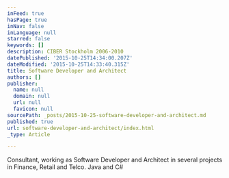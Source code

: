 ```yaml
---
inFeed: true
hasPage: true
inNav: false
inLanguage: null
starred: false
keywords: []
description: CIBER Stockholm 2006-2010
datePublished: '2015-10-25T14:34:00.207Z'
dateModified: '2015-10-25T14:33:40.315Z'
title: Software Developer and Architect
authors: []
publisher:
  name: null
  domain: null
  url: null
  favicon: null
sourcePath: _posts/2015-10-25-software-developer-and-architect.md
published: true
url: software-developer-and-architect/index.html
_type: Article

---
```

Consultant, working as Software Developer and Architect in several projects in Finance, Retail and Telco. Java and C\#